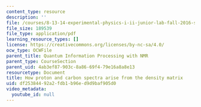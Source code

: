 ```yaml
---
content_type: resource
description: ''
file: /courses/8-13-14-experimental-physics-i-ii-junior-lab-fall-2016-spring-2017/df25384492a2fdb1b96ed9d9baf905d0_MIT8_13-14F16-S17_spectra.pdf
file_size: 189539
file_type: application/pdf
learning_resource_types: []
license: https://creativecommons.org/licenses/by-nc-sa/4.0/
ocw_type: OCWFile
parent_title: Quantum Information Processing with NMR
parent_type: CourseSection
parent_uid: 4ab3ef87-903c-8a86-69f4-79e16a8a8e13
resourcetype: Document
title: How proton and carbon spectra arise from the density matrix
uid: df253844-92a2-fdb1-b96e-d9d9baf905d0
video_metadata:
  youtube_id: null
---
```

